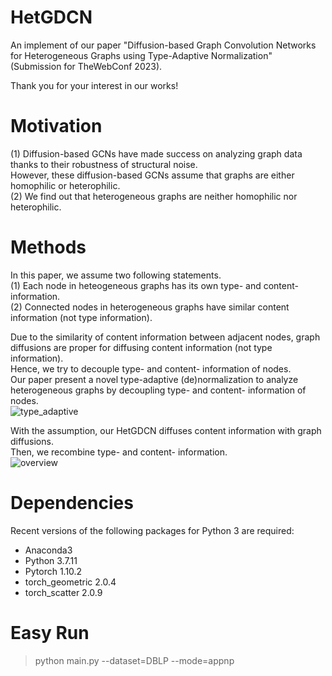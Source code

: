 # HetGDCN
An implement of our paper "Diffusion-based Graph Convolution Networks for Heterogeneous Graphs using Type-Adaptive Normalization" (Submission for TheWebConf 2023).

Thank you for your interest in our works!  

# Motivation
(1) Diffusion-based GCNs have made success on analyzing graph data thanks to their robustness of structural noise.  
    However, these diffusion-based GCNs assume that graphs are either homophilic or heterophilic.  
(2) We find out that heterogeneous graphs are neither homophilic nor heterophilic.   

# Methods
In this paper, we assume two following statements.  
(1) Each node in heteogeneous graphs has its own type- and content- information.  
(2) Connected nodes in heterogeneous graphs have similar content information (not type information).  

Due to the similarity of content information between adjacent nodes, graph diffusions are proper for diffusing content information (not type information).  
Hence, we try to decouple type- and content- information of nodes.  
Our paper present a novel type-adaptive (de)normalization to analyze heterogeneous graphs by decoupling type- and content- information of nodes.  
![type_adaptive](https://user-images.githubusercontent.com/37531907/197387808-7bc26a92-6379-4450-8a7b-a39a0cdea4de.PNG)

With the assumption, our HetGDCN diffuses content information with graph diffusions.  
Then, we recombine type- and content- information.  
![overview](https://user-images.githubusercontent.com/37531907/197387805-0bb48489-284c-4fc8-af92-c014dc6f62c0.PNG)

# Dependencies
Recent versions of the following packages for Python 3 are required:

* Anaconda3
* Python 3.7.11  
* Pytorch 1.10.2  
* torch_geometric 2.0.4  
* torch_scatter 2.0.9  

# Easy Run
> python main.py --dataset=DBLP --mode=appnp
